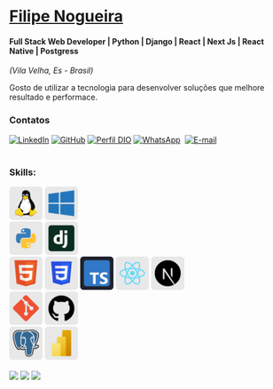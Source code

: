 # [Filipe Nogueira](https://github.com/noglipe)

#### Full Stack Web Developer | Python | Django | React | Next Js | React Native | Postgress

<i>(Vila Velha, Es - Brasil)</i>

Gosto de utilizar a tecnologia para desenvolver soluções que melhore
resultado e performace.


### Contatos

[![LinkedIn](https://img.shields.io/badge/linkedin-%230077B5.svg?style=for-the-badge&logo=linkedin&logoColor=white)](https://www.linkedin.com/in/filipe-nogueira-souza/)
[![GitHub](https://img.shields.io/badge/GitHub-0077B5?style=for-the-badge&logo=github&logoColor=white)](https://github.com/noglipe)
[![Perfil DIO](https://img.shields.io/badge/-Meu%20Perfil%20na%20DIO-0077B5?style=for-the-badge&logo=gitbook&logoColor=white)](https://www.dio.me/users/nog_lipe)
[![WhatsApp](https://img.shields.io/badge/WhatsApp-0077B5?style=for-the-badge&logo=whatsapp&logoColor=white)](https://wa.me/55+27+997925394)  [![E-mail](https://img.shields.io/badge/-Email-0077B5?style=for-the-badge&logo=microsoft-outlook&logoColor=white)](mailto:nog.lipe@gmail.com)
<br />
<br />

### Skills:

<img alt="Linux" height="60" width="60" src="https://github.com/gui-bus/TechIcons/blob/main/Light/Linux.svg"> <img alt="Windows" height="60" width="60" src="https://github.com/gui-bus/TechIcons/blob/main/Light/Windows.svg">
<br>
<img alt="Python" height="60" width="60" src="https://github.com/gui-bus/TechIcons/blob/main/Light/Python.svg"> <img alt="Django" height="60" width="60" src="https://github.com/gui-bus/TechIcons/blob/main/Light/Django.svg"> 
<br>
<img alt="HTML" height="60" width="60" src="https://github.com/gui-bus/TechIcons/blob/main/Light/HTML.svg"> 
<img alt="CSS" height="60" width="60" src="https://github.com/gui-bus/TechIcons/blob/main/Light/CSS.svg"> <img alt="Typescript" height="60" width="60" src="https://github.com/gui-bus/TechIcons/blob/main/Dark/Typescript.svg"> <img alt="React" height="60" width="60" src="https://github.com/gui-bus/TechIcons/blob/main/Light/React.svg"> <img alt="NextJS" height="60" width="60" src="https://github.com/gui-bus/TechIcons/blob/main/Light/NextJS.svg"> 
<br>
<img alt="GIT" height="60" width="60" src="https://github.com/gui-bus/TechIcons/blob/main/Light/GIT.svg"> <img alt="Github" height="60" width="60" src="https://github.com/gui-bus/TechIcons/blob/main/Light/Github.svg"> 
<br>
<img alt="Postgresql" height="60" width="60" src="https://github.com/gui-bus/TechIcons/blob/main/Light/Postgresql.svg"> <img alt="Power BI" height="60" width="60" src="https://github.com/gui-bus/TechIcons/blob/main/Light/Power BI.svg"> 
<br>
<br>
<img src="https://img.shields.io/badge/Tailwind_CSS-grey?style=for-the-badge&logo=tailwind-css&logoColor=38B2AC" /> <img src="https://img.shields.io/badge/Bootstrap-563D7C?style=for-the-badge&logo=bootstrap&logoColor=white" /> <img src="https://img.shields.io/badge/Styled_Components-DB7093?style=for-the-badge&logo=styled-components&logoColor=white" />


